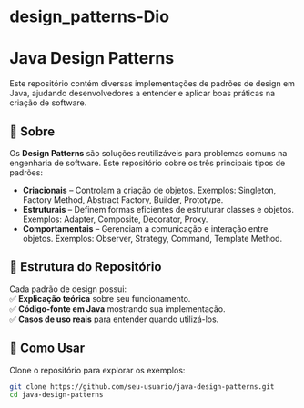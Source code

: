 # design_patterns-Dio

# Java Design Patterns

Este repositório contém diversas implementações de padrões de design em Java, ajudando desenvolvedores a entender e aplicar boas práticas na criação de software.

## 📌 Sobre  
Os **Design Patterns** são soluções reutilizáveis para problemas comuns na engenharia de software. Este repositório cobre os três principais tipos de padrões:  

- **Criacionais** – Controlam a criação de objetos. Exemplos: Singleton, Factory Method, Abstract Factory, Builder, Prototype.  
- **Estruturais** – Definem formas eficientes de estruturar classes e objetos. Exemplos: Adapter, Composite, Decorator, Proxy.  
- **Comportamentais** – Gerenciam a comunicação e interação entre objetos. Exemplos: Observer, Strategy, Command, Template Method.  

## 🚀 Estrutura do Repositório  
Cada padrão de design possui:  
✅ **Explicação teórica** sobre seu funcionamento.  
✅ **Código-fonte em Java** mostrando sua implementação.  
✅ **Casos de uso reais** para entender quando utilizá-los.  

## 📂 Como Usar  
Clone o repositório para explorar os exemplos:  

```bash
git clone https://github.com/seu-usuario/java-design-patterns.git
cd java-design-patterns
